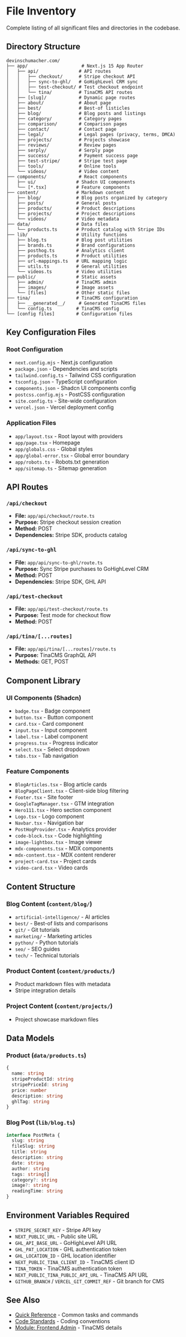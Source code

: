 # File Inventory

Complete listing of all significant files and directories in the codebase.

## Directory Structure

```
devinschumacher.com/
├── app/                    # Next.js 15 App Router
│   ├── api/               # API routes
│   │   ├── checkout/      # Stripe checkout API
│   │   ├── sync-to-ghl/   # GoHighLevel CRM sync
│   │   ├── test-checkout/ # Test checkout endpoint
│   │   └── tina/          # TinaCMS API routes
│   ├── [slug]/            # Dynamic page routes
│   ├── about/             # About page
│   ├── best/              # Best-of listicles
│   ├── blog/              # Blog posts and listings
│   ├── category/          # Category pages
│   ├── comparison/        # Comparison pages
│   ├── contact/           # Contact page
│   ├── legal/             # Legal pages (privacy, terms, DMCA)
│   ├── projects/          # Projects showcase
│   ├── reviews/           # Review pages
│   ├── serply/            # Serply page
│   ├── success/           # Payment success page
│   ├── test-stripe/       # Stripe test page
│   ├── tools/             # Online tools
│   └── videos/            # Video content
├── components/            # React components
│   ├── ui/               # Shadcn UI components
│   └── [*.tsx]           # Feature components
├── content/              # Markdown content
│   ├── blog/             # Blog posts organized by category
│   ├── posts/            # General posts
│   ├── products/         # Product descriptions
│   ├── projects/         # Project descriptions
│   └── videos/           # Video metadata
├── data/                 # Data files
│   └── products.ts       # Product catalog with Stripe IDs
├── lib/                  # Utility functions
│   ├── blog.ts           # Blog post utilities
│   ├── brands.ts         # Brand configurations
│   ├── posthog.ts        # Analytics client
│   ├── products.ts       # Product utilities
│   ├── url-mappings.ts   # URL mapping logic
│   ├── utils.ts          # General utilities
│   └── videos.ts         # Video utilities
├── public/               # Static assets
│   ├── admin/            # TinaCMS admin
│   ├── images/           # Image assets
│   └── [files]           # Other static files
├── tina/                 # TinaCMS configuration
│   ├── __generated__/     # Generated TinaCMS files
│   └── config.ts         # TinaCMS config
└── [config files]        # Configuration files
```

## Key Configuration Files

### Root Configuration
- `next.config.mjs` - Next.js configuration
- `package.json` - Dependencies and scripts
- `tailwind.config.ts` - Tailwind CSS configuration
- `tsconfig.json` - TypeScript configuration
- `components.json` - Shadcn UI components config
- `postcss.config.mjs` - PostCSS configuration
- `site.config.ts` - Site-wide configuration
- `vercel.json` - Vercel deployment config

### Application Files
- `app/layout.tsx` - Root layout with providers
- `app/page.tsx` - Homepage
- `app/globals.css` - Global styles
- `app/global-error.tsx` - Global error boundary
- `app/robots.ts` - Robots.txt generation
- `app/sitemap.ts` - Sitemap generation

## API Routes

### `/api/checkout`
- **File:** `app/api/checkout/route.ts`
- **Purpose:** Stripe checkout session creation
- **Method:** POST
- **Dependencies:** Stripe SDK, products catalog

### `/api/sync-to-ghl`
- **File:** `app/api/sync-to-ghl/route.ts`
- **Purpose:** Sync Stripe purchases to GoHighLevel CRM
- **Method:** POST
- **Dependencies:** Stripe SDK, GHL API

### `/api/test-checkout`
- **File:** `app/api/test-checkout/route.ts`
- **Purpose:** Test mode for checkout flow
- **Method:** POST

### `/api/tina/[...routes]`
- **File:** `app/api/tina/[...routes]/route.ts`
- **Purpose:** TinaCMS GraphQL API
- **Methods:** GET, POST

## Component Library

### UI Components (Shadcn)
- `badge.tsx` - Badge component
- `button.tsx` - Button component
- `card.tsx` - Card component
- `input.tsx` - Input component
- `label.tsx` - Label component
- `progress.tsx` - Progress indicator
- `select.tsx` - Select dropdown
- `tabs.tsx` - Tab navigation

### Feature Components
- `BlogArticles.tsx` - Blog article cards
- `BlogPageClient.tsx` - Client-side blog filtering
- `Footer.tsx` - Site footer
- `GoogleTagManager.tsx` - GTM integration
- `Hero111.tsx` - Hero section component
- `Logo.tsx` - Logo component
- `Navbar.tsx` - Navigation bar
- `PostHogProvider.tsx` - Analytics provider
- `code-block.tsx` - Code highlighting
- `image-lightbox.tsx` - Image viewer
- `mdx-components.tsx` - MDX components
- `mdx-content.tsx` - MDX content renderer
- `project-card.tsx` - Project cards
- `video-card.tsx` - Video cards

## Content Structure

### Blog Content (`content/blog/`)
- `artificial-intelligence/` - AI articles
- `best/` - Best-of lists and comparisons
- `git/` - Git tutorials
- `marketing/` - Marketing articles
- `python/` - Python tutorials
- `seo/` - SEO guides
- `tech/` - Technical tutorials

### Product Content (`content/products/`)
- Product markdown files with metadata
- Stripe integration details

### Project Content (`content/projects/`)
- Project showcase markdown files

## Data Models

### Product (`data/products.ts`)
```typescript
{
  name: string
  stripeProductId: string
  stripePriceId: string
  price: number
  description: string
  ghlTag: string
}
```

### Blog Post (`lib/blog.ts`)
```typescript
interface PostMeta {
  slug: string
  fileSlug: string
  title: string
  description: string
  date: string
  author: string
  tags: string[]
  category?: string
  image?: string
  readingTime: string
}
```

## Environment Variables Required
- `STRIPE_SECRET_KEY` - Stripe API key
- `NEXT_PUBLIC_URL` - Public site URL
- `GHL_API_BASE_URL` - GoHighLevel API URL
- `GHL_PAT_LOCATION` - GHL authentication token
- `GHL_LOCATION_ID` - GHL location identifier
- `NEXT_PUBLIC_TINA_CLIENT_ID` - TinaCMS client ID
- `TINA_TOKEN` - TinaCMS authentication token
- `NEXT_PUBLIC_TINA_PUBLIC_API_URL` - TinaCMS API URL
- `GITHUB_BRANCH` / `VERCEL_GIT_COMMIT_REF` - Git branch for CMS

## See Also
- [Quick Reference](./quick-reference.md) - Common tasks and commands
- [Code Standards](./code-standards.md) - Coding conventions
- [Module: Frontend Admin](./modules/frontend-admin.md) - TinaCMS details